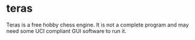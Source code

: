 # teras

Teras is a free hobby chess engine. It is not a complete program and may need some UCI compliant GUI software to run it.
